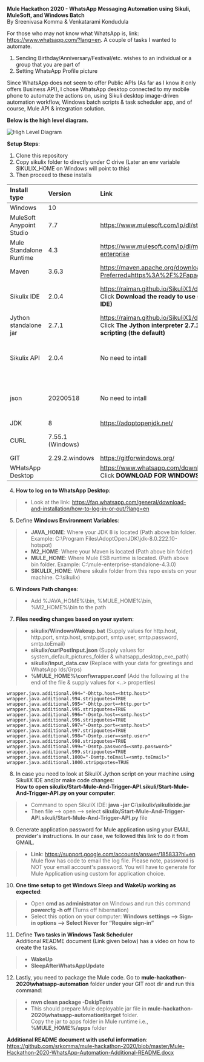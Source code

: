 **Mule Hackathon 2020 - WhatsApp Messaging Automation using Sikuli, MuleSoft, and Windows Batch** <br>By Sreenivasa Komma & Venkatarami Kondudula

For those who may not know what WhatsApp is, link: https://www.whatsapp.com/?lang=en.
A couple of tasks I wanted to automate.
1)	Sending Birthday/Anniversary/Festival/etc. wishes to an individual or a group that you are part of
2)	Setting WhatsApp Profile picture

Since WhatsApp does not seem to offer Public APIs (As far as I know it only offers Business API), I chose WhatsApp desktop connected to my mobile phone to automate the actions on, using Sikuli desktop image-driven automation workflow, Windows batch scripts & task scheduler app, and of course, Mule API & integration solution. 

**Below is the high level diagram.**

![High Level Diagram](https://github.com/srkomma/mule-hackathon-2020/blob/master/High-Level-Diagram.PNG)

**Setup Steps**:
1) Clone this repository
2) Copy sikulix folder to directly under C drive (Later an env variable SIKULIX_HOME on Windows will point to this)
3) Then proceed to these installs

| Install type | Version | Link | Comments |
| :----------- | :------ | :--- | :------- |
| Windows | 10 | | 64 Bit |
| MuleSoft Anypoint Studio | 7.7|https://www.mulesoft.com/lp/dl/studio | Extract to your machine |
| Mule Standalone Runtime|4.3 | https://www.mulesoft.com/lp/dl/mule-esb-enterprise | Extract to your machine |
| Maven | 3.6.3 | https://maven.apache.org/download.cgi?Preferred=https%3A%2F%2Fapache.osuosl.org%2F | Extract to your machine |
| Sikulix IDE | 2.0.4 | https://raiman.github.io/SikuliX1/downloads.html <br> Click **Download the ready to use sikulix.jar (SikuliX IDE)** | **Rename** the jar to **sikulixide.jar** <br> and copy to **C:\sikulix** folder. <br> Could not add this to Git due to size. |
| Jython standalone jar | 2.7.1|https://raiman.github.io/SikuliX1/downloads.html <br> Click **The Jython interpreter 2.7.1 for python scripting (the default)** | copy to **C:\sikulix** folder <br> Could not add this to Git due to size. |
| Sikulix API | 2.0.4 | No need to intall | Added as dependency in https://github.com/srkomma/mule-hackathon-2020/blob/master/whatsapp-automation/pom.xml) |
| json | 20200518 | No need to intall|Added as dependency in https://github.com/srkomma/mule-hackathon-2020/blob/master/whatsapp-automation/pom.xml) |
| JDK | 8 | https://adoptopenjdk.net/ | |
| CURL | 7.55.1 (Windows) | | Windows 10 usually has this exe under C:\Windows\System32. If not install |
| GIT | 2.29.2.windows | https://gitforwindows.org/| |
| WHatsApp Desktop | | https://www.whatsapp.com/download/ <br> Click **DOWNLOAD FOR WINDOWS (64-BIT)** | |

4) **How to log on to WhatsApp Desktop**:
  > * Look at the link: https://faq.whatsapp.com/general/download-and-installation/how-to-log-in-or-out/?lang=en

5) Define **Windows Environment Variables**:
  > * **JAVA_HOME**: Where your JDK 8 is located (Path above bin folder. Example: C:\Program Files\AdoptOpenJDK\jdk-8.0.222.10-hotspot)
  > * **M2_HOME**: Where your Maven is located (Path above bin folder)
  > * **MULE_HOME**: Where Mule ESB runtime is located. (Path above bin folder. Example: C:\mule-enterprise-standalone-4.3.0)
  > * **SIKULIX_HOME**: Where sikulix folder from this repo exists on your machine. C:\sikulix)

6) **Windows Path changes**:
  > * Add %JAVA_HOME%\bin, %MULE_HOME%\bin, %M2_HOME%\bin to the path

7) **Files needing changes based on your system**:
  > * **sikulix/WindowsWakeup.bat** (Supply values for http.host, http.port, smtp.host, smtp.port, smtp.user, smtp.password, smtp.toEmail)
  > * **sikulix/curlPostInput.json** (Supply values for system_default_pictures_folder & whatsapp_desktop_exe_path)
  > * **sikulix/input_data.csv** (Replace with your data for greetings and WhatsApp Ids/Grps)
  > * **%MULE_HOME%\conf\wrapper.conf**  (Add the following at the end of the file & supply values for <..> properties)
 
    wrapper.java.additional.994="-Dhttp.host=<http.host>"
    wrapper.java.additional.994.stripquotes=TRUE
    wrapper.java.additional.995="-Dhttp.port=<http.port>"
    wrapper.java.additional.995.stripquotes=TRUE
    wrapper.java.additional.996="-Dsmtp.host=<smtp.host>"
    wrapper.java.additional.996.stripquotes=TRUE
    wrapper.java.additional.997="-Dsmtp.port=<smtp.host>"
    wrapper.java.additional.997.stripquotes=TRUE
    wrapper.java.additional.998="-Dsmtp.user=<smtp.user>"
    wrapper.java.additional.998.stripquotes=TRUE
    wrapper.java.additional.999="-Dsmtp.password=<smtp.password>"
    wrapper.java.additional.999.stripquotes=TRUE
    wrapper.java.additional.1000="-Dsmtp.toEmail=<smtp.toEmail>"
    wrapper.java.additional.1000.stripquotes=TRUE

8) In case you need to look at SikuliX Jython script on your machine using SikuliX IDE and/or make code changes: <br> **How to open sikulix/Start-Mule-And-Trigger-API.sikuli/Start-Mule-And-Trigger-API.py on your computer**:
  > * Command to open SikuliX IDE: **java -jar C:\sikulix\sikulixide.jar**
  > * Then file --> open --> select **sikulix/Start-Mule-And-Trigger-API.sikuli/Start-Mule-And-Trigger-API.py** file

9) Generate application password for Mule application using your EMAIL provider's instructions. In our case, we followed this link to do it from GMAIL.
  > * **Link**: https://support.google.com/accounts/answer/185833?hl=en <br> Mule flow has code to email the log file. Please note, password is NOT your email account's password. You will have to generate for Mule Application using custom for application choice.
  
10) **One time setup to get Windows Sleep and WakeUp working as expected**:
  > * Open **cmd as administrator** on Windows and run this command **powercfg -h off** (Turns off hibernation)
  > * Select this option on your computer: **Windows settings --> Sign-in options --> Select Never for “Require sign-in”**

11) Define **Two tasks in Windows Task Scheduler** <br> Additional README document (Link given below) has a video on how to create the tasks.
  > * **WakeUp**
  > * **SleepAfterWhatsAppUpdate**
  
12) Lastly, you need to package the Mule code. Go to **mule-hackathon-2020\whatsapp-automation** folder under your GIT root dir and run this command:
  > * **mvn clean package -DskipTests**
  > * This should prepare Mule deployable jar file in **mule-hackathon-2020\whatsapp-automation\target** folder.<br> Copy the jar to apps folder in Mule runtime i.e., **%MULE_HOME%/apps** folder
  
**Additional README document with useful information**: https://github.com/srkomma/mule-hackathon-2020/blob/master/Mule-Hackathon-2020-WhatsApp-Automation-Additional-README.docx
